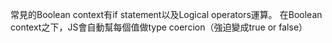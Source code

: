 常見的Boolean context有if statement以及Logical operators運算。
 在Boolean context之下，JS會自動幫每個值做type coercion（強迫變成true or false）
